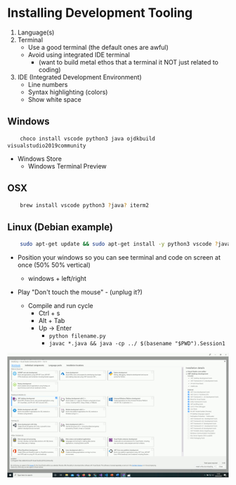 Installing Development Tooling
==============================

1. Language(s)
2. Terminal
    * Use a good terminal (the default ones are awful)
    * Avoid using integrated IDE terminal
        * (want to build metal ethos that a terminal it NOT just related to coding)
3. IDE (Integrated Development Environment)
    * Line numbers
    * Syntax highlighting (colors)
    * Show white space


Windows
-------
```
    choco install vscode python3 java ojdkbuild visualstudio2019community
```
* Windows Store
    * Windows Terminal Preview


OSX
---

```bash
    brew install vscode python3 ?java? iterm2
```

Linux (Debian example)
----------------------

```bash
    sudo apt-get update && sudo apt-get install -y python3 vscode ?java?
```



* Position your windows so you can see terminal and code on screen at once (50% 50% vertical)
    * windows + left/right

* Play "Don't touch the mouse" - (unplug it?)
    * Compile and run cycle
        * Ctrl + s
        * Alt + Tab
        * Up -> Enter
            * `python filename.py`
            * `javac *.java && java -cp ../ $(basename "$PWD").Session1`



![Visual Studio 2019 - Module install](./images/visualstudio-install.gif)